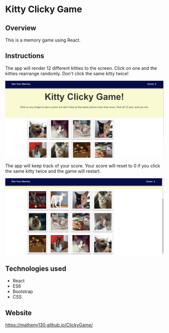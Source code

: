 # Kitty Clicky Game

## Overview

This is a memory game using React.


## Instructions

The app will render 12 different kitties to the screen. Click on one and the kitties rearrange randomly. Don't click the same kitty twice!

![Kitty Clicky Game](./src/images/catgame.jpg)

The app will keep track of your score. Your score will reset to 0 if you click the same kitty twice and the game will restart.

![Game in Progress](./src/images/catgame2.jpg)


## Technologies used

* React
* ES6
* Bootstrap
* CSS

## Website

https://matheny130.github.io/ClickyGame/
